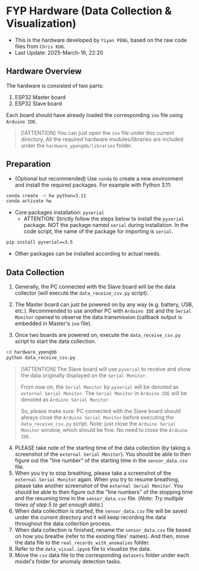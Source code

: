 
# FYP Hardware (Data Collection & Visualization)

- This is the hardware developed by `Yiyan PENG`, based on the raw code files from `Chris KUO`.
- Last Update: 2025-March-16, 22:20

## Hardware Overview

The hardware is consisted of two parts:

1. ESP32 Master board
2. ESP32 Slave board

Each board should have already loaded the corresponding `ino` file using `Arduino IDE`. 

> [!ATTENTION]
> You can just open the `ino` file under this current directory. All the required hardware modules/libraries are included under the `hardware_ypengbb/libraries` folder.

## Preparation

- (Optional but recommended) Use `conda` to create a new environment and install the required packages. For example with Python 3.11:

```bash
conda create -n hw python=3.11
conda activate hw
```

- Core packages installation: `pyserial`
  - ATTENTION: Strictly follow the steps below to install the `pyserial` package. NOT the package named `serial` during installation. In the code script, the name of the package for importing is `serial`.

```bash
pip install pyserial==3.5
```

- Other packages can be installed according to actual needs.

## Data Collection

1. Generally, the PC connected with the Slave board will be the data collector (will execute the `data_receive_csv.py` script).

2. The Master board can just be powered on by any way (e.g. battery, USB, etc.). Recommended to use another PC with `Arduino IDE` and the `Serial Monitor` opened to observe the data transmission (callback output is embedded in Master's `ino` file).

3. Once two boards are powered on, execute the `data_receive_csv.py` script to start the data collection.

```bash
cd hardware_ypengbb
python data_receive_csv.py
```

> [!ATTENTION]
> The Slave board will use `pyserial` to receive and show the data originally displayed on the `Serial Monitor`.
>
> From now on, the `Serial Monitor` by `pyserial` will be denoted as `external Serial Monitor`. The `Serial Monitor` in `Arduino IDE` will be denoted as `Arduino Serial Monitor`.
>
> So, please make sure: PC connected with the Slave board should always close the `Arduino Serial Monitor` before executing the `data_receive_csv.py` script. Note: just close the `Arduino Serial Monitor` window, which should be fine. No need to close the `Arduino IDE`.

4. PLEASE take note of the starting time of the data collection (by taking a screenshot of the `external Serial Monitor`). You should be able to then figure out the "line number" of the starting time in the `sensor_data.csv` file.
5. When you try to stop breathing, please take a screenshot of the `external Serial Monitor` again. When you try to resume breathing, please take another screenshot of the `external Serial Monitor`. You should be able to then figure out the "line numbers" of the stopping time and the resuming time in the `sensor_data.csv` file. (*Note: Try multiple times of step 5 to get enough data.*)
6. When data collecttion is started, the `sensor_data.csv` file will be saved under the current directory and it will keep recording the data throughout the data collection process.
7. When data collection is finished, rename the `sensor_data.csv` file based on how you breathe (refer to the existing files' names). And then, move the data file to the `real_records_with_anomalies` folder.
8. Refer to the `data_visual.ipynb` file to visualize the data.
9. Move the `csv` data file to the corresponding `datasets` folder under each model's folder for anomaly detection tasks.
